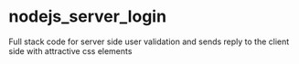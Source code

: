 # nodejs_server_login
Full stack code for server side user validation and sends reply to the client side with attractive css elements
